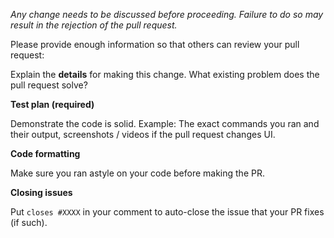 *Any change needs to be discussed before proceeding. Failure to do so may result in the rejection of the pull request.*

Please provide enough information so that others can review your pull request:

Explain the **details** for making this change. What existing problem does the pull request solve?

**Test plan (required)**

Demonstrate the code is solid. Example: The exact commands you ran and their output, screenshots / videos if the pull request changes UI.

**Code formatting**

Make sure you ran astyle on your code before making the PR.

**Closing issues**

Put `closes #XXXX` in your comment to auto-close the issue that your PR fixes (if such).
